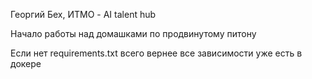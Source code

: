 Георгий Бех, ИТМО - AI talent hub

Начало работы над домашками по продвинутому питону

Если нет requirements.txt всего вернее все зависимости уже есть в докере

